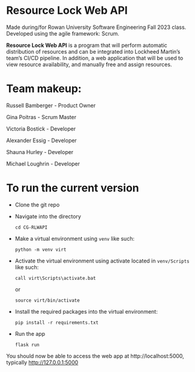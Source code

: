 # Resource Lock Web API
Made during/for Rowan University Software Engineering Fall 2023 class. Developed using the agile framework: Scrum.

**Resource Lock Web API** is a program that will perform automatic distribution of resources and can be integrated into Lockheed Martin’s team’s CI/CD pipeline. In addition, a web application that will be used to view resource availability, and manually free and assign resources.

# Team makeup:
Russell Bamberger - Product Owner 

Gina Poitras - Scrum Master


Victoria Bostick - Developer

Alexander Essig - Developer

Shauna Hurley - Developer

Michael Loughrin - Developer

# To run the current version
- Clone the git repo
- Navigate into the directory

	`cd CG-RLWAPI`
- Make a virtual environment using `venv` like such:

	`python -m venv virt`

- Activate the virtual environment using activate located in `venv/Scripts` like such:

	`call virt\Scripts\activate.bat`

	or

	`source virt/bin/activate`

- Install the required packages into the virtual environment:

	`pip install -r requirements.txt`

- Run the app

	`flask run`

You should now be able to access the web app at http://localhost:5000, typically http://127.0.0.1:5000
